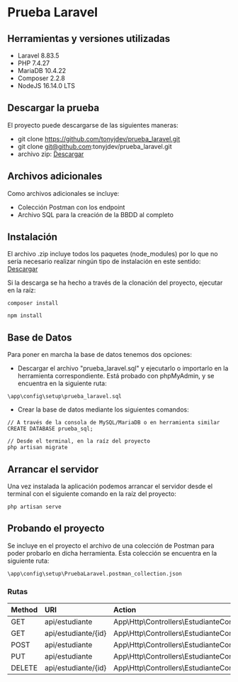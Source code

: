 # Prueba Laravel

## Herramientas y versiones utilizadas

- Laravel 8.83.5
- PHP 7.4.27
- MariaDB 10.4.22
- Composer 2.2.8
- NodeJS 16.14.0 LTS

## Descargar la prueba

El proyecto puede descargarse de las siguientes maneras: 
- git clone https://github.com/tonyjdev/prueba_laravel.git
- git clone git@github.com:tonyjdev/prueba_laravel.git
- archivo zip: [Descargar](https://github.com/tonyjdev/prueba_laravel/releases/tag/v0.1)

## Archivos adicionales

Como archivos adicionales se incluye:

- Colección Postman con los endpoint
- Archivo SQL para la creación de la BBDD al completo


## Instalación

El archivo .zip incluye todos los paquetes (node_modules) por lo que no sería necesario realizar ningún tipo de instalación en este sentido:
[Descargar](https://github.com/tonyjdev/prueba_laravel/releases/tag/v0.1)

Si la descarga se ha hecho a través de la clonación del proyecto, ejecutar en la raíz:

```
composer install

npm install
```

## Base de Datos

Para poner en marcha la base de datos tenemos dos opciones:

- Descargar el archivo "prueba_laravel.sql" y ejecutarlo o importarlo en la herramienta correspondiente. Está probado con phpMyAdmin, y se encuentra en la siguiente ruta:
```
\app\config\setup\prueba_laravel.sql
```

- Crear la base de datos mediante los siguientes comandos:
```
// A través de la consola de MySQL/MariaDB o en herramienta similar
CREATE DATABASE prueba_sql;

// Desde el terminal, en la raíz del proyecto
php artisan migrate
```

## Arrancar el servidor

Una vez instalada la aplicación podemos arrancar el servidor desde el terminal con el siguiente comando en la raíz del proyecto:
```
php artisan serve
```

## Probando el proyecto

Se incluye en el proyecto el archivo de una colección de Postman para poder probarlo en dicha herramienta.
Esta colección se encuentra en la siguiente ruta:
```
\app\config\setup\PruebaLaravel.postman_collection.json
```

### Rutas
| Method | URI | Action |
|:-------| :--- | :--- |
| GET    | api/estudiante      | App\Http\Controllers\EstudianteController@index            |
| GET    | api/estudiante/{id} | App\Http\Controllers\EstudianteController@show             |
| POST   | api/estudiante      | App\Http\Controllers\EstudianteController@store            |
| PUT    | api/estudiante      | App\Http\Controllers\EstudianteController@update           |
| DELETE | api/estudiante/{id} | App\Http\Controllers\EstudianteController@destroy          |

